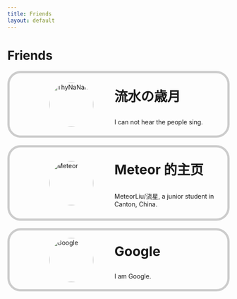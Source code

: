 ```yaml
---
title: Friends
layout: default
---
```


# Friends
<div class="external-layout">
  <div class="custom-layout">
      <a href="https://www.thynanami.dev" target="_blank" style="text-decoration: none; color: inherit;">
          <div class="container1" style="display: flex; border: 5px solid #ccc; border-radius: 30px; padding: 10px;">
              <div style="flex: 3; " class="left-content"> <!-- 左侧内容容器 -->
                  <img src="https://www.thynanami.dev/_vercel/image?url=%2Fimg%2Favatar.webp&w=1536&q=100" alt="ThyNaNami" style="width: 100px; height: 100px; border-radius: 50%;">
              </div>
              <div style="flex: 5;" class="right-content"> <!-- 右侧内容容器 -->
                  <p>流水の歳月</p>
                  I can not hear the people sing.
              </div>
          </div>
      </a>
  </div>
  <br>
  <div class="custom-layout">
      <a href="http://www.guohaolan.com/" target="_blank" style="text-decoration: none; color: inherit;">
          <div class="container1" style="display: flex; border: 5px solid #ccc; border-radius: 30px; padding: 10px;">
              <div style="flex: 3; " class="left-content"> <!-- 左侧内容容器 -->
                  <img src="https://avatars.githubusercontent.com/u/17515813?v=4" alt="Meteor" style="width: 100px; height: 100px; border-radius: 50%;">
              </div>
              <div style="flex: 5;" class="right-content"> <!-- 右侧内容容器 -->
                  <p>Meteor 的主页</p>
                  MeteorLiu/流星, a junior student in Canton, China.
              </div>
          </div>
      </a>
  </div>
  <br>
    <div class="custom-layout">
        <a href="https://www.google.com" target="_blank" style="text-decoration: none; color: inherit;">
            <div class="container1" style="display: flex; border: 5px solid #ccc; border-radius: 30px; padding: 10px;">
                <div style="flex: 3; " class="left-content"> <!-- 左侧内容容器 -->
                    <img src="https://lh3.googleusercontent.com/COxitqgJr1sJnIDe8-jiKhxDx1FrYbtRHKJ9z_hELisAlapwE9LUPh6fcXIfb5vwpbMl4xl9H9TRFPc5NOO8Sb3VSgIBrfRYvW6cUA" alt="Google" style="width: 100px; height: 100px; border-radius: 50%;">
                </div>
                <div style="flex: 5;" class="right-content"> <!-- 右侧内容容器 -->
                    <p>Google</p>
                    I am Google.
                </div>
            </div>
        </a>
    </div>
  </div>
</div>

<style>
.custom-layout .container1 {
  /* 外层容器 */
    display: flex;
    align-items: center;
    
}

.custom-layout .left-content {
  /* 左侧容器 */
    flex: 1;
    margin-left: 80px;
}

.custom-layout .right-content{
  /* 右侧容器 */
    flex: 1;
    transform: translateY(-10%);
}

@media only screen and (max-width: 640px) {
  /* 小屏幕样式 */
    .custom-layout .container1 {
        flex-direction: column; /* 在小屏幕下上下排列 */
        align-items: center; /* 水平居中 */
    }

    .custom-layout .left-content, .custom-layout .right-content {
        width: 100%; /* 使内容占满容器宽度 */
        text-align: center; /* 文字居中显示 */
        margin-left: auto; /* 图片水平居中 */
        margin-right: auto; /* 图片水平居中 */
    }

    .custom-layout .left-content img {
        margin-bottom: 10px; /* 图片与文字之间的间距 */
        margin-left: auto; /* 图片水平居中 */
        margin-right: auto; /* 图片水平居中 */
    }
}

@media only screen and (min-width: 1020px) {
    
    .external-layout {
        display: flex;
        flex-wrap: wrap;
        flex-direction: row; /* 让两个容器在一行显示 */
        justify-content: space-between; /* 在一行上均匀分布 */       
    }

    .custom-layout .left-content, .custom-layout .right-content {
        width: auto; /* 重置内容宽度 */
        text-align: left; /* 恢复文字居左显示 */
        margin: 0; /* 重置边距  */
        margin-left: 15px;
        
    }
    .container1 {
    max-width: 415px;
    min-width: 415px;
    max-height: 177px;
    min-height: 177px;
    margin-bottom: 40px; /* 第一行容器和第二行容器之间的间距 */
    }

}

.right-content p {
      font-size: 30px; /* 设置字体大小为 16 像素 */
      font-weight: bold; /* 加粗字体 */
    }
</style>


